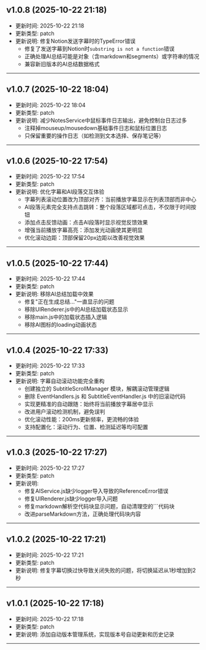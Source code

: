 ## v1.0.8 (2025-10-22 21:18)
- 更新时间: 2025-10-22 21:18
- 更新类型: patch
- 更新说明: 修复Notion发送字幕时的TypeError错误
  - 修复了发送字幕到Notion时`substring is not a function`错误
  - 正确处理AI总结可能是对象（含markdown和segments）或字符串的情况
  - 兼容新旧版本的AI总结数据格式

---

## v1.0.7 (2025-10-22 18:04)
- 更新时间: 2025-10-22 18:04
- 更新类型: patch
- 更新说明: 减少NotesService中鼠标事件日志输出，避免控制台日志过多
  - 注释掉mouseup/mousedown基础事件日志和鼠标位置日志
  - 只保留重要的操作日志（如检测到文本选择、保存笔记等）

---

## v1.0.6 (2025-10-22 17:54)
- 更新时间: 2025-10-22 17:54
- 更新类型: patch
- 更新说明: 优化字幕和AI段落交互体验
  - 字幕列表滚动位置改为顶部对齐：当前播放字幕显示在列表顶部而非中心
  - AI段落元素完全支持点击跳转：整个段落区域都可点击，不仅限于时间按钮
  - 添加点击反馈动画：点击AI段落时显示视觉反馈效果
  - 增强当前播放字幕高亮：添加发光动画使其更明显
  - 优化滚动边距：顶部保留20px边距以改善视觉效果

---

## v1.0.5 (2025-10-22 17:44)
- 更新时间: 2025-10-22 17:44
- 更新类型: patch
- 更新说明: 移除AI总结加载中效果
  - 修复"正在生成总结..."一直显示的问题
  - 移除UIRenderer.js中的AI总结加载状态显示
  - 移除main.js中的加载状态插入逻辑
  - 移除AI图标的loading动画状态

---

## v1.0.4 (2025-10-22 17:33)
- 更新时间: 2025-10-22 17:33
- 更新类型: patch
- 更新说明: 字幕自动滚动功能完全重构
  - 创建独立的 SubtitleScrollManager 模块，解耦滚动管理逻辑
  - 删除 EventHandlers.js 和 SubtitleEventHandler.js 中的旧滚动代码
  - 实现更精准的自动跟随：始终将当前播放字幕居中显示
  - 改进用户滚动检测机制，避免误判
  - 优化滚动性能：200ms更新频率，更流畅的体验
  - 支持配置化：滚动行为、位置、检测延迟等均可配置

---

## v1.0.3 (2025-10-22 17:27)
- 更新时间: 2025-10-22 17:27
- 更新类型: patch
- 更新说明: 
  - 修复AIService.js缺少logger导入导致的ReferenceError错误
  - 修复UIRenderer.js缺少logger导入问题  
  - 修复markdown解析空代码块显示问题，自动清理空的```代码块
  - 改进parseMarkdown方法，正确处理代码块内容

---

## v1.0.2 (2025-10-22 17:21)
- 更新时间: 2025-10-22 17:21
- 更新类型: patch
- 更新说明: 修复字幕切换过快导致关闭失败的问题，将切换延迟从1秒增加到2秒

---

## v1.0.1 (2025-10-22 17:18)
- 更新时间: 2025-10-22 17:18
- 更新类型: patch
- 更新说明: 添加自动版本管理系统，实现版本号自动更新和历史记录

---

